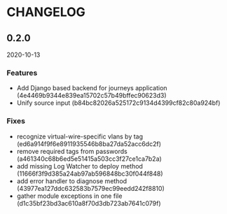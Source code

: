 # CHANGELOG

<!--- next entry here -->

## 0.2.0
2020-10-13

### Features

- Add Django based backend for journeys application (4e4469b9344e839ea15702c57b49bffec90623d3)
- Unify source input (b84bc82026a525172c9134d4399cf82c80a924bf)

### Fixes

- recognize virtual-wire-specific vlans by tag (ed6a914f9f6e8911935546b8ba27da52acc6dc2f)
- remove required tags from passwords (a461340c68b6ed5e51415a503cc3f27ce1ca7b2a)
- add missing Log Watcher to deploy method (11666f3f9d385a24ab97ab596848bc30f044f848)
- add error handler to diagnose method (43977ea127ddc632583b7579ec99eedd242f8810)
- gather module exceptions in one file (d1c35bf23bd3ac610a8f70d3db723ab7641c079f)